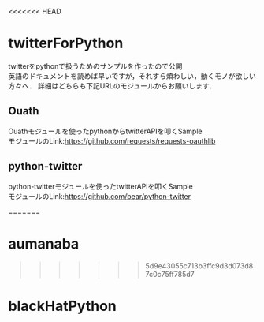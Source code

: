 <<<<<<< HEAD
# twitterForPython
twitterをpythonで扱うためのサンプルを作ったので公開  
英語のドキュメントを読めば早いですが，それすら煩わしい，動くモノが欲しい方々へ．
詳細はどちらも下記URLのモジュールからお願いします．  


## Ouath
Ouathモジュールを使ったpythonからtwitterAPIを叩くSample  
モジュールのLink:https://github.com/requests/requests-oauthlib  

## python-twitter
python-twitterモジュールを使ったtwitterAPIを叩くSample  
モジュールのLink:https://github.com/bear/python-twitter  


=======
# aumanaba
>>>>>>> 5d9e43055c713b3ffc9d3d073d87c0c75ff785d7
# blackHatPython
